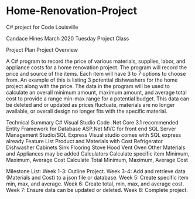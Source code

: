 # Home-Renovation-Project
C# project for Code Louisville

Candace Hines
March 2020
Tuesday Project Class

Project Plan
Project Overview

A C# program to record the price of various materials, supplies, labor, and appliance costs for a home renovation project.  The program will record the price and source of the items.  Each item will have 3 to 7 options to choose from.  An example of this is listing 3 potential dishwashers for the home project along with the price.  The data in the program will be used to calculate an overall minimum amount, maximum amount, and average total cost to provide a range min-max range for a potential budget.  This data can be deleted and or updated as prices fluctuate, materials are no longer available, or overall design no longer fits with the specific material.

Technical Summary
C# Visual Studio Code
.Net Core 3.1 recommended
Entity Framework for Database
ASP.Net MVC for front end
SQL Server Management Studio/SQL Express
Visual studio comes with SQL express already
Feature List
Product and Materials with Cost
Refrigerator
Dishwasher
Cabinets
Sink
Flooring
Stove
Hood Vent
Oven
Other Materials and Appliances may be added
Calculators
Calculate specific item Minimum, Maximum, Average Cost
Calculate Total Minimum, Maximum, Average Cost

Milestone List:
Week 1-3: Outline Project.
Week 3-4: Add and retrieve data (Materials and Cost) to a json file or database.
Week 5: Create specific item min, max, and average.
Week 6: Create total, min, max, and average cost.  
Week 7: Ensure data can be updated or deleted.
Week 8: Complete project.
